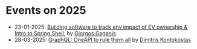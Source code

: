 # Events on 2025

- 23-01-2025: [Building software to track env impact of EV ownership & Intro to Spring Shell](01_ev_software), by [Giorgos Gaganis](https://www.linkedin.com/in/giorgos-gaganis/)
- 28-03-2025: [GraphQL: OneAPI to rule them all](2025/02_graphql) by [Dimitris Kontokostas](https://www.linkedin.com/in/jimkont/)
